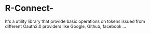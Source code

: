 # R-Connect-
It's a utility library that provide basic operations on tokens issued from different Oauth2.0 providers like Google, Github, facebook ...
